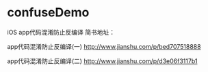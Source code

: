 # confuseDemo
iOS app代码混淆防止反编译
简书地址：
  
  app代码混淆防止反编译(一)
       http://www.jianshu.com/p/bed707518888  
       
       
  app代码混淆防止反编译(二)
      http://www.jianshu.com/p/d3e06f3117b1
